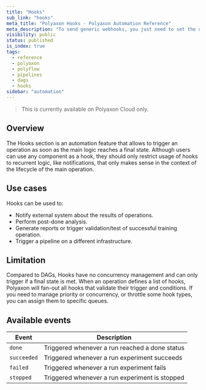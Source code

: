 ```yaml
---
title: "Hooks"
sub_link: "hooks"
meta_title: "Polyaxon Hooks - Polyaxon Automation Reference"
meta_description: "To send generic webhooks, you just need to set the urls that you want to send webhooks to and the http methods to use."
visibility: public
status: published
is_index: true
tags:
  - reference
  - polyaxon
  - polyflow
  - pipelines
  - dags
  - hooks
sidebar: "automation"
---
```


<blockquote class="commercial">This is currently available on Polyaxon Cloud only.</blockquote>

## Overview

The Hooks section is an automation feature that allows to trigger an operation as soon as the main logic reaches a final state.
Although users can use any component as a hook, they should only restrict usage of hooks to recurrent logic, like notifications, 
that only makes sense in the context of the lifecycle of the main operation.

## Use cases

Hooks can be used to:
 * Notify external system about the results of operations.
 * Perform post-done analysis.
 * Generate reports or trigger validation/test of successful training operation.
 * Trigger a pipeline on a different infrastructure.

## Limitation

Compared to DAGs, Hooks have no concurrency management and can only trigger if a final state is met.
When an operation defines a list of hooks, Polyaxon will fan-out all hooks that validate their trigger and conditions. 
If you need to manage priority or concurrency, or throttle some hook types, you can assign them to specific queues. 

## Available events

|Event|Description|
|-----|-----------|
|`done`|Triggered whenever a run reached a done status|
|`succeeded`|Triggered whenever a run experiment succeeds|
|`failed`|Triggered whenever a run experiment fails|
|`stopped`|Triggered whenever a run experiment is stopped|
